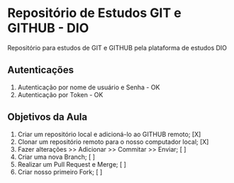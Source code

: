 # Repositório de Estudos GIT e GITHUB - DIO
Repositório para estudos de GIT e GITHUB pela plataforma de estudos DIO

## Autenticações
  1. Autenticação por nome de usuário e Senha - OK
  2. Autenticação por Token - OK

## Objetivos da Aula
  1. Criar um repositório local e adicioná-lo ao GITHUB remoto; [X]
  2. Clonar um repositório remoto para o nosso computador local; [X]
  3. Fazer alterações >> Adicionar >> Commitar >> Enviar; [ ]
  4. Criar uma nova Branch; [ ]
  5. Realizar um Pull Request e Merge; [ ]
  6. Criar nosso primeiro Fork; [ ]
